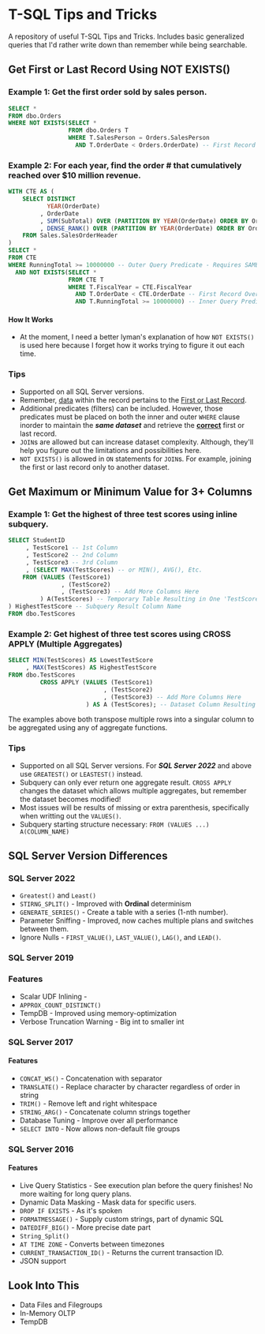 # T-SQL Tips and Tricks
A repository of useful T-SQL Tips and Tricks. Includes basic generalized queries that I'd rather write down than remember while being searchable.

## Get First or Last Record Using NOT EXISTS()

### Example 1: Get the first order sold by sales person.

```sql
SELECT *
FROM dbo.Orders
WHERE NOT EXISTS(SELECT *
                 FROM dbo.Orders T
                 WHERE T.SalesPerson = Orders.SalesPerson
                   AND T.OrderDate < Orders.OrderDate) -- First Record For Each Sales Person
```

### Example 2: For each year, find the order # that cumulatively reached over $10 million revenue. 

```sql
WITH CTE AS (
    SELECT DISTINCT
           YEAR(OrderDate)                                                      FiscalYear
         , OrderDate
         , SUM(SubTotal) OVER (PARTITION BY YEAR(OrderDate) ORDER BY OrderDate) RunningTotal
         , DENSE_RANK() OVER (PARTITION BY YEAR(OrderDate) ORDER BY OrderDate)  OrderNumber
    FROM Sales.SalesOrderHeader
)
SELECT *
FROM CTE
WHERE RunningTotal >= 10000000 -- Outer Query Predicate - Requires SAME Dataset as Inner Query
  AND NOT EXISTS(SELECT *
                 FROM CTE T
                 WHERE T.FiscalYear = CTE.FiscalYear
                   AND T.OrderDate < CTE.OrderDate -- First Record Over $10 Million
                   AND T.RunningTotal >= 10000000) -- Inner Query Predicate
```

#### How It Works

- At the moment, I need a better lyman's explanation of how `NOT EXISTS()` is used here because I forget how it works trying to figure it out each time.

### Tips

- Supported on all SQL Server versions.
- Remember, <u>data</u> within the record pertains to the <u>First or Last Record</u>.
- Additional predicates (filters) can be included. However, those predicates must be placed on both the inner and outer `WHERE` clause inorder to maintain the ***same dataset*** and retrieve the **<u>correct</u>** first or last record.
- `JOIN`s are allowed but can increase dataset complexity. Although, they'll help you figure out the limitations and possibilities here.
- `NOT EXISTS()` is allowed in `ON` statements for `JOIN`s. For example, joining the first or last record only to another dataset.



## Get Maximum or Minimum Value for 3+ Columns

### Example 1: Get the highest of three test scores using inline subquery.

```sql
SELECT StudentID
     , TestScore1 -- 1st Column
     , TestScore2 -- 2nd Column
     , TestScore3 -- 3rd Column
     , (SELECT MAX(TestScores) -- or MIN(), AVG(), Etc.
    FROM (VALUES (TestScore1)
               , (TestScore2)
               , (TestScore3) -- Add More Columns Here
         ) A(TestScores) -- Temporary Table Resulting in One 'TestScores' Column to Aggregate
) HighestTestScore -- Subquery Result Column Name
FROM dbo.TestScores
```

### Example 2: Get highest of three test scores using CROSS APPLY (Multiple Aggregates)

```sql
SELECT MIN(TestScores) AS LowestTestScore
     , MAX(TestScores) AS HighestTestScore
FROM dbo.TestScores
         CROSS APPLY (VALUES (TestScore1)
                           , (TestScore2)
                           , (TestScore3) -- Add More Columns Here
                      ) AS A (TestScores); -- Dataset Column Resulting in One 'TestScores'
```

The examples above both transpose multiple rows into a singular column to be aggregated using any of aggregate functions.

### Tips

- Supported on all SQL Server versions. For ***SQL Server 2022*** and above use `GREATEST()` or `LEASTEST()` instead.
- Subquery can only ever return one aggregate result. `CROSS APPLY` changes the dataset which allows multiple aggregates, but remember the dataset becomes modified!
- Most issues will be results of missing or extra parenthesis, specifically when writting out the `VALUES()`.
- Subquery starting structure necessary: `FROM (VALUES ...) A(COLUMN_NAME)`





## SQL Server Version Differences

### SQL Server 2022

- `Greatest()` and `Least()`
- `STIRNG_SPLIT()` - Improved with **Ordinal** determinism
- `GENERATE_SERIES()` - Create a table with a series (1-nth number).
- Parameter Sniffing - Improved, now caches multiple plans and switches between them.
- Ignore Nulls - `FIRST_VALUE()`, `LAST_VALUE()`, `LAG()`, and `LEAD()`.

### SQL Server 2019

### Features

- Scalar UDF Inlining - 
- `APPROX_COUNT_DISTINCT()`
- TempDB - Improved using memory-optimization
- Verbose Truncation Warning - Big int to smaller int

### SQL Server 2017

#### Features

- `CONCAT_WS()` - Concatenation with separator
- `TRANSLATE()` - Replace character by character regardless of order in string
- `TRIM()` - Remove left and right whitespace
- `STRING_ARG()` - Concatenate column strings together
- Database Tuning - Improve over all performance
- `SELECT INTO` - Now allows non-default file groups

### SQL Server 2016

#### Features

- Live Query Statistics - See execution plan before the query finishes! No more waiting for long query plans.
- Dynamic Data Masking - Mask data for specific users.
- `DROP IF EXISTS` - As it's spoken
- `FORMATMESSAGE()` - Supply custom strings, part of dynamic SQL
- `DATEDIFF_BIG()` - More precise date part
- `String_Split()`
- `AT TIME ZONE` - Converts between timezones
- `CURRENT_TRANSACTION_ID()` - Returns the current transaction ID.
- JSON support

## Look Into This

- Data Files and Filegroups
- In-Memory OLTP
- TempDB

